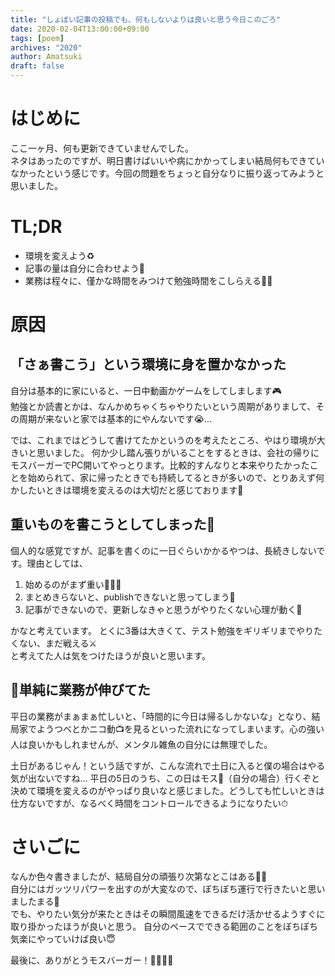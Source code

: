 ```yaml
---
title: "しょぼい記事の投稿でも、何もしないよりは良いと思う今日このごろ"
date: 2020-02-04T13:00:00+09:00
tags: [poem]
archives: "2020"
author: Amatsuki
draft: false
---
```

# はじめに
ここ一ヶ月、何も更新できていませんでした。  
ネタはあったのですが、明日書けばいいや病にかかってしまい結局何もできていなかったという感じです。今回の問題をちょっと自分なりに振り返ってみようと思いました。

# TL;DR
- 環境を変えよう♻️
- 記事の量は自分に合わせよう📄
- 業務は程々に、僅かな時間をみつけて勉強時間をこしらえる🏃‍♂️

# 原因
## 「さぁ書こう」という環境に身を置かなかった
自分は基本的に家にいると、一日中動画かゲームをしてしまします🎮  
勉強とか読書とかは、なんかめちゃくちゃやりたいという周期がありまして、その周期が来ないと家では基本的にやんないです😭…

では、これまではどうして書けてたかというのを考えたところ、やはり環境が大きいと思いました。
何か少し踏ん張りがいることをするときは、会社の帰りにモスバーガーでPC開いてやっとります。比較的すんなりと本来やりたかったことを始められて、家に帰ったときでも持続してるときが多いので、とりあえず何かしたいときは環境を変えるのは大切だと感じております🍔

## 重いものを書こうとしてしまった🥌
個人的な感覚ですが、記事を書くのに一日ぐらいかかるやつは、長続きしないです。理由としては、

1. 始めるのがまず重い🏋🏽‍♀️
2. まとめきらないと、publishできないと思ってしまう📝
3. 記事ができないので、更新しなきゃと思うがやりたくない心理が動く🛌

かなと考えています。
とくに3番は大きくて、テスト勉強をギリギリまでやりたくない、まだ戦える⚔️  
と考えてた人は気をつけたほうが良いと思います。

## 単純に業務が伸びてた
平日の業務がまぁまぁ忙しいと、「時間的に今日は帰るしかないな」となり、結局家でようつべとかニコ動📺を見るといった流れになってしまいます。心の強い人は良いかもしれませんが、メンタル雑魚の自分には無理でした。

土日があるじゃん！という話ですが、こんな流れで土日に入ると僕の場合はやる気が出ないですね…
平日の5日のうち、この日はモス🍔（自分の場合）行くぞと決めて環境を変えるのがやっぱり良いなと感じました。どうしても忙しいときは仕方ないですが、なるべく時間をコントロールできるようになりたい⏱

# さいごに
なんか色々書きましたが、結局自分の頑張り次第なとこはある💪💪  
自分にはガッツリパワーを出すのが大変なので、ぼちぼち運行で行きたいと思いましたまる🚂  
でも、やりたい気分が来たときはその瞬間風速をできるだけ活かせるようすぐに取り掛かったほうが良いと思う。
自分のペースでできる範囲のことをぼちぼち気楽にやっていけば良い😇

最後に、ありがとうモスバーガー！🙇‍♂️🙇‍♂️